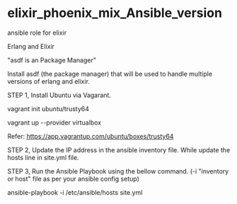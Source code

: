 # elixir_phoenix_mix_Ansible_version
ansible role for elixir

Erlang and Elixir

"asdf is an Package Manager"

Install asdf (the package manager) that will be used to handle multiple versions of erlang and elixir.

STEP 1,
Install Ubuntu via Vagarant. 

vagrant init ubuntu/trusty64

vagrant up --provider virtualbox

Refer: https://app.vagrantup.com/ubuntu/boxes/trusty64


STEP 2, Update the IP address in the ansible inventory file. While update the hosts line in site.yml file. 

STEP 3, Run the Ansible Playbook using the bellow command. (-i "inventory or host" file as per your ansible config setup)

ansible-playbook -i /etc/ansible/hosts site.yml 

